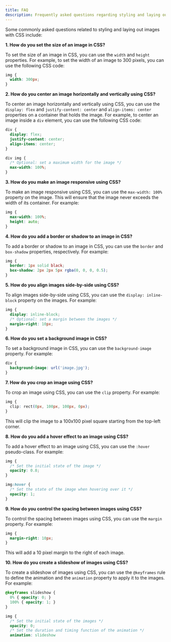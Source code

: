 ```yaml
---
title: FAQ
description: Frequently asked questions regarding styling and laying out images with CSS
---
```


Some commonly asked questions related to styling and laying out images with CSS include:

**1. How do you set the size of an image in CSS?**

To set the size of an image in CSS, you can use the `width` and `height` properties. For example, to set the width of an image to 300 pixels, you can use the following CSS code:

```css
img {
  width: 300px;
}
``` 

**2. How do you center an image horizontally and vertically using CSS?**

To center an image horizontally and vertically using CSS, you can use the `display: flex` and `justify-content: center` and `align-items: center` properties on a container that holds the image. For example, to center an image inside a `div` element, you can use the following CSS code:

```css
div {
  display: flex;
  justify-content: center;
  align-items: center;
}

div img {
  /* Optional: set a maximum width for the image */
  max-width: 100%;
}
``` 

**3. How do you make an image responsive using CSS?**

To make an image responsive using CSS, you can use the `max-width: 100%` property on the image. This will ensure that the image never exceeds the width of its container. For example:

```css
img {
  max-width: 100%;
  height: auto;
}
``` 

**4. How do you add a border or shadow to an image in CSS?**

To add a border or shadow to an image in CSS, you can use the `border` and `box-shadow` properties, respectively. For example:

```css
img {
  border: 1px solid black;
  box-shadow: 2px 2px 5px rgba(0, 0, 0, 0.5);
}
``` 

**5. How do you align images side-by-side using CSS?**

To align images side-by-side using CSS, you can use the `display: inline-block` property on the images. For example:

```css
img {
  display: inline-block;
  /* Optional: set a margin between the images */
  margin-right: 10px;
}
``` 

**6. How do you set a background image in CSS?**

To set a background image in CSS, you can use the `background-image` property. For example:

```css
div {
  background-image: url('image.jpg');
}
``` 

**7. How do you crop an image using CSS?**

To crop an image using CSS, you can use the `clip` property. For example:

```css
img {
  clip: rect(0px, 100px, 100px, 0px);
}
```

This will clip the image to a 100x100 pixel square starting from the top-left corner. 

**8. How do you add a hover effect to an image using CSS?**

To add a hover effect to an image using CSS, you can use the `:hover` pseudo-class. For example:

```css
img {
  /* Set the initial state of the image */
  opacity: 0.8;
}

img:hover {
  /* Set the state of the image when hovering over it */
  opacity: 1;
}
``` 

**9. How do you control the spacing between images using CSS?**

To control the spacing between images using CSS, you can use the `margin` property. For example:

```css
img {
  margin-right: 10px;
}
```

This will add a 10 pixel margin to the right of each image.

**10. How do you create a slideshow of images using CSS?**

To create a slideshow of images using CSS, you can use the `@keyframes` rule to define the animation and the `animation` property to apply it to the images. For example:

```css
@keyframes slideshow {
  0% { opacity: 0; }
  100% { opacity: 1; }
}

img {
  /* Set the initial state of the images */
  opacity: 0;
  /* Set the duration and timing function of the animation */
  animation: slideshow
```